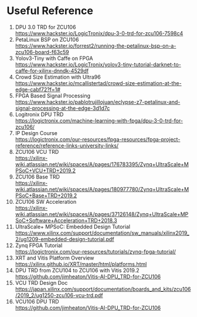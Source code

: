 # Useful Reference  

1. DPU 3.0 TRD for ZCU106  
https://www.hackster.io/LogicTronix/dpu-3-0-trd-for-zcu106-7598c4  
2. PetaLinux BSP on ZCU106  
https://www.hackster.io/forrest2/running-the-petalinux-bsp-on-a-zcu106-board-f63c59  
3. Yolov3-Tiny with Caffe on FPGA  
https://www.hackster.io/LogicTronix/yolov3-tiny-tutorial-darknet-to-caffe-for-xilinx-dnndk-4529df  
4. Crowd Size Estimation with Ultra96  
https://www.hackster.io/mcallistertad/crowd-size-estimation-at-the-edge-cabf72?f=1#  
5. FPGA Based Signal Processing  
https://www.hackster.io/pablotrujillojuan/eclypse-z7-petalinux-and-signal-processing-at-the-edge-3d1d7c  
6. Logitronix DPU TRD  
https://logictronix.com/machine-learning-with-fpga/dpu-3-0-trd-for-zcu106/  
7. IP Design Course  
https://logictronix.com/our-resources/fpga-resources/fpga-project-reference/reference-links-university-links/  
8. ZCU106 VCU TRD  
https://xilinx-wiki.atlassian.net/wiki/spaces/A/pages/176783395/Zynq+UltraScale+MPSoC+VCU+TRD+2019.2  
9. ZCU106 Base TRD  
https://xilinx-wiki.atlassian.net/wiki/spaces/A/pages/180977780/Zynq+UltraScale+MPSoC+Base+TRD+2019.2  
10. ZCU106 SW Acceleration  
https://xilinx-wiki.atlassian.net/wiki/spaces/A/pages/37126148/Zynq+UltraScale+MPSoC+Software+Acceleration+TRD+2018.3  
11. UltraScale+ MPSoC: Embedded Design Tutorial  
https://www.xilinx.com/support/documentation/sw_manuals/xilinx2019_2/ug1209-embedded-design-tutorial.pdf  
12. Zynq FPGA Tutorial  
https://logictronix.com/our-resources/tutorials/zynq-fpga-tutorial/  
13. XRT and Vitis Platform Overview  
https://xilinx.github.io/XRT/master/html/platforms.html  
14. DPU TRD from ZCU104 to ZCU106 with Vitis 2019.2  
https://github.com/jimheaton/Vitis-AI-DPU_TRD-for-ZCU106  
15. VCU TRD Design Doc  
https://japan.xilinx.com/support/documentation/boards_and_kits/zcu106/2019_2/ug1250-zcu106-vcu-trd.pdf  
16. VCU106 DPU TRD  
https://github.com/jimheaton/Vitis-AI-DPU_TRD-for-ZCU106  

